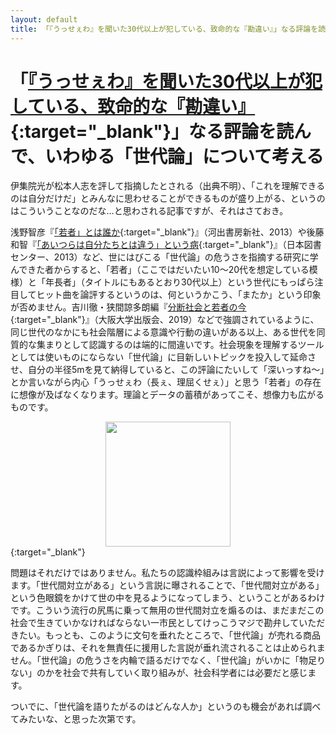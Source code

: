 ```yaml
---
layout: default
title: 「『うっせぇわ』を聞いた30代以上が犯している、致命的な『勘違い』」なる評論を読んで、いわゆる「世代論」について考える
---
```


<style>
img{
	display: block;
	width: 200px;
  margin: auto;
}
</style>

# 「[『うっせぇわ』を聞いた30代以上が犯している、致命的な『勘違い』](https://gendai.ismedia.jp/articles/-/80819){:target="_blank"}」なる評論を読んで、いわゆる「世代論」について考える

伊集院光が松本人志を評して指摘したとされる（出典不明）、「これを理解できるのは自分だけだ」とみんなに思わせることができるものが盛り上がる、というのはこういうことなのだな…と思わされる記事ですが、それはさておき。

浅野智彦『[「若者」とは誰か](){:target="_blank"}』（河出書房新社、2013）や後藤和智『[「あいつらは自分たちとは違う」という病](https://amzn.to/3rocfYS){:target="_blank"}』（日本図書センター、2013）など、世にはびこる「世代論」の危うさを指摘する研究に学んできた者からすると、「若者」（ここではだいたい10〜20代を想定している模様）と「年長者」（タイトルにもあるとおり30代以上）という世代にもっぱら注目してヒット曲を論評するというのは、何というかこう、「またか」という印象が否めません。吉川徹・狭間諒多朗編『[分断社会と若者の今](https://amzn.to/3qny3lU){:target="_blank"}』（大阪大学出版会、2019）などで強調されているように、同じ世代のなかにも社会階層による意識や行動の違いがある以上、ある世代を同質的な集まりとして認識するのは端的に間違いです。社会現象を理解するツールとしては使いものにならない「世代論」に目新しいトピックを投入して延命させ、自分の半径5mを見て納得していると、この評論にたいして「深いっすね〜」とか言いながら内心「うっせぇわ（長ぇ、理屈くせぇ）」と思う「若者」の存在に想像が及ばなくなります。理論とデータの蓄積があってこそ、想像力も広がるものです。

[![](https://www.hanmoto.com/bd/img/9784872596793.jpg)](https://amzn.to/3qny3lU){:target="_blank"}

問題はそれだけではありません。私たちの認識枠組みは言説によって影響を受けます。「世代間対立がある」という言説に曝されることで、「世代間対立がある」という色眼鏡をかけて世の中を見るようになってしまう、ということがあるわけです。こういう流行の尻馬に乗って無用の世代間対立を煽るのは、まだまだこの社会で生きていかなければならない一市民としてけっこうマジで勘弁していただきたい。もっとも、このように文句を垂れたところで、「世代論」が売れる商品であるかぎりは、それを無責任に援用した言説が垂れ流されることは止められません。「世代論」の危うさを内輪で語るだけでなく、「世代論」がいかに「物足りない」のかを社会で共有していく取り組みが、社会科学者には必要だと感じます。

ついでに、「世代論を語りたがるのはどんな人か」というのも機会があれば調べてみたいな、と思った次第です。
